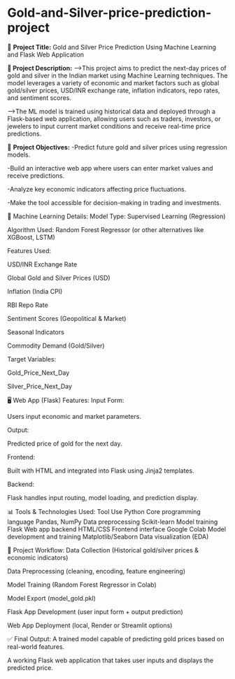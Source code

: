 # Gold-and-Silver-price-prediction-project

🔰 **Project Title:**
Gold and Silver Price Prediction Using Machine Learning and Flask Web Application

**📘 Project Description:**
-->This project aims to predict the next-day prices of gold and silver in the Indian market using Machine Learning techniques. The model leverages a variety of economic and market factors such as global gold/silver prices, USD/INR exchange rate, inflation indicators, repo rates, and sentiment scores.

-->The ML model is trained using historical data and deployed through a Flask-based web application, allowing users such as traders, investors, or jewelers to input current market conditions and receive real-time price predictions.

🎯 **Project Objectives:**
-Predict future gold and silver prices using regression models.

-Build an interactive web app where users can enter market values and receive predictions.

-Analyze key economic indicators affecting price fluctuations.

-Make the tool accessible for decision-making in trading and investments.


🧠 Machine Learning Details:
Model Type: Supervised Learning (Regression)

Algorithm Used: Random Forest Regressor (or other alternatives like XGBoost, LSTM)

Features Used:

  USD/INR Exchange Rate

  Global Gold and Silver Prices (USD)
 
  Inflation (India CPI)

  RBI Repo Rate

Sentiment Scores (Geopolitical & Market)

Seasonal Indicators

Commodity Demand (Gold/Silver)

Target Variables:

Gold_Price_Next_Day

Silver_Price_Next_Day

🖥️ Web App (Flask) Features:
Input Form:

Users input economic and market parameters.

Output:

Predicted price of gold for the next day.

Frontend:

Built with HTML and integrated into Flask using Jinja2 templates.

Backend:

Flask handles input routing, model loading, and prediction display.

📊 Tools & Technologies Used:
Tool	Use
Python	Core programming language
Pandas, NumPy	Data preprocessing
Scikit-learn	Model training
Flask	Web app backend
HTML/CSS	Frontend interface
Google Colab	Model development and training
Matplotlib/Seaborn	Data visualization (EDA)

🧪 Project Workflow:
Data Collection (Historical gold/silver prices & economic indicators)

Data Preprocessing (cleaning, encoding, feature engineering)

Model Training (Random Forest Regressor in Colab)

Model Export (model_gold.pkl)

Flask App Development (user input form + output prediction)

Web App Deployment (local, Render or Streamlit options)

✅ Final Output:
A trained model capable of predicting gold prices based on real-world features.

A working Flask web application that takes user inputs and displays the predicted price.

